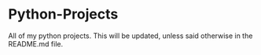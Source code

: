 # Python-Projects
All of my python projects. This will be updated, unless said otherwise in the README.md file.
